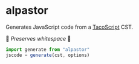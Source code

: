 alpastor
===

Generates JavaScript code from a [TacoScript] CST.

🎉  _Preserves whitespace_ 🎉

```js
import generate from "alpastor"
jscode = generate(cst, options)
```

[TacoScript]: http://tacoscript.github.io
